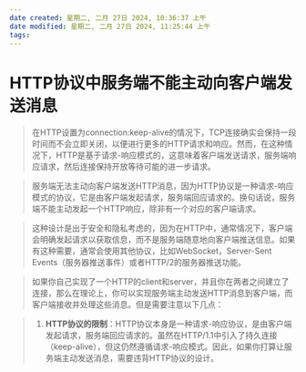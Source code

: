 ```yaml
---
date created: 星期二, 二月 27日 2024, 10:36:37 上午
date modified: 星期二, 二月 27日 2024, 11:25:44 上午
tags: 
---
```


# HTTP协议中服务端不能主动向客户端发送消息

> 在HTTP设置为connection:keep-alive的情况下，TCP连接确实会保持一段时间而不会立即关闭，以便进行更多的HTTP请求和响应。然而，在这种情况下，HTTP是基于请求-响应模式的，这意味着客户端发送请求，服务端响应请求，然后连接保持开放等待可能的进一步请求。

> 服务端无法主动向客户端发送HTTP消息，因为HTTP协议是一种请求-响应模式的协议，它是由客户端发起请求，服务端回应请求的。换句话说，服务端不能主动发起一个HTTP响应，除非有一个对应的客户端请求。

> 这种设计是出于安全和隐私考虑的，因为在HTTP中，通常情况下，客户端会明确发起请求以获取信息，而不是服务端随意地向客户端推送信息。如果有这种需要，通常会使用其他协议，比如WebSocket，Server-Sent Events（服务器推送事件）或者HTTP/2的服务器推送功能。

> 如果你自己实现了一个HTTP的client和server，并且你在两者之间建立了连接，那么在理论上，你可以实现服务端主动发送HTTP消息到客户端，而客户端接收并处理这些消息。但是需要注意以下几点：

> 1. **HTTP协议的限制**：HTTP协议本身是一种请求-响应协议，是由客户端发起请求，服务端回应请求的。虽然在HTTP/1.1中引入了持久连接（keep-alive），但这仍然遵循请求-响应模式。因此，如果你打算让服务端主动发送消息，需要违背HTTP协议的设计。